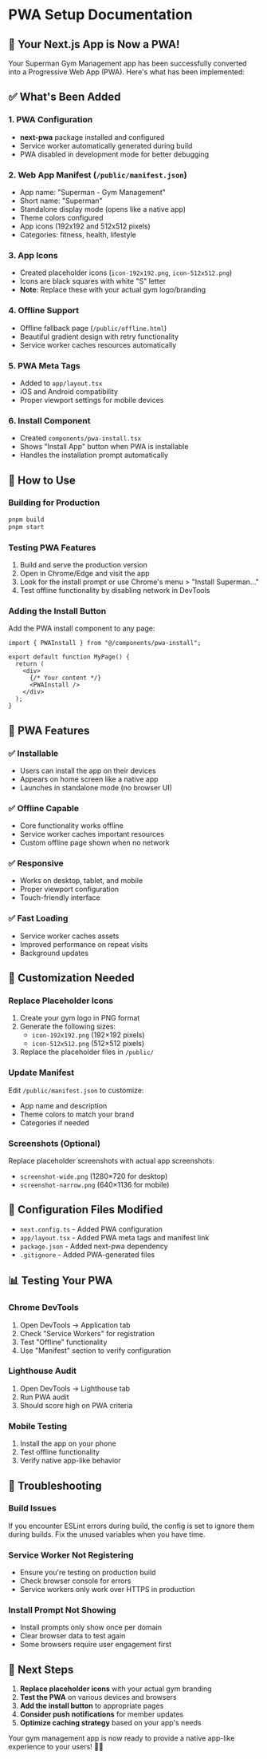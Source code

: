 # PWA Setup Documentation

## 🎉 Your Next.js App is Now a PWA!

Your Superman Gym Management app has been successfully converted into a Progressive Web App (PWA). Here's what has been implemented:

## ✅ What's Been Added

### 1. PWA Configuration

- **next-pwa** package installed and configured
- Service worker automatically generated during build
- PWA disabled in development mode for better debugging

### 2. Web App Manifest (`/public/manifest.json`)

- App name: "Superman - Gym Management"
- Short name: "Superman"
- Standalone display mode (opens like a native app)
- Theme colors configured
- App icons (192x192 and 512x512 pixels)
- Categories: fitness, health, lifestyle

### 3. App Icons

- Created placeholder icons (`icon-192x192.png`, `icon-512x512.png`)
- Icons are black squares with white "S" letter
- **Note**: Replace these with your actual gym logo/branding

### 4. Offline Support

- Offline fallback page (`/public/offline.html`)
- Beautiful gradient design with retry functionality
- Service worker caches resources automatically

### 5. PWA Meta Tags

- Added to `app/layout.tsx`
- iOS and Android compatibility
- Proper viewport settings for mobile devices

### 6. Install Component

- Created `components/pwa-install.tsx`
- Shows "Install App" button when PWA is installable
- Handles the installation prompt automatically

## 🚀 How to Use

### Building for Production

```bash
pnpm build
pnpm start
```

### Testing PWA Features

1. Build and serve the production version
2. Open in Chrome/Edge and visit the app
3. Look for the install prompt or use Chrome's menu > "Install Superman..."
4. Test offline functionality by disabling network in DevTools

### Adding the Install Button

Add the PWA install component to any page:

```tsx
import { PWAInstall } from "@/components/pwa-install";

export default function MyPage() {
  return (
    <div>
      {/* Your content */}
      <PWAInstall />
    </div>
  );
}
```

## 📱 PWA Features

### ✅ Installable

- Users can install the app on their devices
- Appears on home screen like a native app
- Launches in standalone mode (no browser UI)

### ✅ Offline Capable

- Core functionality works offline
- Service worker caches important resources
- Custom offline page shown when no network

### ✅ Responsive

- Works on desktop, tablet, and mobile
- Proper viewport configuration
- Touch-friendly interface

### ✅ Fast Loading

- Service worker caches assets
- Improved performance on repeat visits
- Background updates

## 🎨 Customization Needed

### Replace Placeholder Icons

1. Create your gym logo in PNG format
2. Generate the following sizes:
   - `icon-192x192.png` (192×192 pixels)
   - `icon-512x512.png` (512×512 pixels)
3. Replace the placeholder files in `/public/`

### Update Manifest

Edit `/public/manifest.json` to customize:

- App name and description
- Theme colors to match your brand
- Categories if needed

### Screenshots (Optional)

Replace placeholder screenshots with actual app screenshots:

- `screenshot-wide.png` (1280×720 for desktop)
- `screenshot-narrow.png` (640×1136 for mobile)

## 🔧 Configuration Files Modified

- `next.config.ts` - Added PWA configuration
- `app/layout.tsx` - Added PWA meta tags and manifest link
- `package.json` - Added next-pwa dependency
- `.gitignore` - Added PWA-generated files

## 📊 Testing Your PWA

### Chrome DevTools

1. Open DevTools → Application tab
2. Check "Service Workers" for registration
3. Test "Offline" functionality
4. Use "Manifest" section to verify configuration

### Lighthouse Audit

1. Open DevTools → Lighthouse tab
2. Run PWA audit
3. Should score high on PWA criteria

### Mobile Testing

1. Install the app on your phone
2. Test offline functionality
3. Verify native app-like behavior

## 🐛 Troubleshooting

### Build Issues

If you encounter ESLint errors during build, the config is set to ignore them during builds. Fix the unused variables when you have time.

### Service Worker Not Registering

- Ensure you're testing on production build
- Check browser console for errors
- Service workers only work over HTTPS in production

### Install Prompt Not Showing

- Install prompts only show once per domain
- Clear browser data to test again
- Some browsers require user engagement first

## 🎯 Next Steps

1. **Replace placeholder icons** with your actual gym branding
2. **Test the PWA** on various devices and browsers
3. **Add the install button** to appropriate pages
4. **Consider push notifications** for member updates
5. **Optimize caching strategy** based on your app's needs

Your gym management app is now ready to provide a native app-like experience to your users! 🏋️‍♂️
